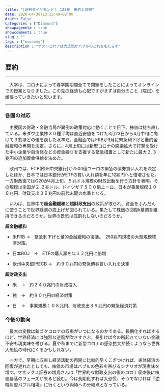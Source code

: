```yaml
---
title: "[週刊ダイヤモンド]　123巻　要約と感想"
date: 2020-04-30T13:33:49+09:00
draft: False
categories : ["Diamond"]
showpagemeta : true
showcomments : true
slug : ""
tags : ["economy"]
description : "ポストコロナは大恐慌かバブルのどれをもたらす"
---
```


## **要約**

***

　大学は、コロナによって春学期期間全てで閉鎖をしたことによってオンラインでの授業となりました。この先の経済も心配ですがまずは自分のこと（院試）を頑張っていきたいと思います。

***

### **各国の対応**

　主要国の財政・金融当局が異例の政策対応に動くことで目下、株価は持ち直している。米ダウ工業株３０種平均は直近安値をつけた3月23日から4月中旬に向けて３割ほどの値を戻した水準だ。金融面ではFRBが3月に緊急利下げと量的金融緩和の再開を決定。さらに、4月上旬には新型コロナの感染拡大で打撃を受けた中小企業や自治体などの資金繰りを支援する緊急措置として新たに最大２.３兆円の追加資金供給を決めた。

　欧州では、ECB(欧州中央銀行)が7500億ユーロの緊急の債券買い入れを決定したほか、日本では日本銀行がETFの買い入れ額を年に12兆円へと倍増させた。一方財政面ではG20が4月上旬、５兆ドル規模の財政出動を行う方針を表明。その規模は米国が２.２兆ドル、ドイツが７５００億ユーロ、日本が事業規模１０８兆円、財政支出３９兆円の前代未聞の水準となる。

　いわば、世界中で**超金融緩和**と**超財政支出**の政策が取られ、資金をふんだんに使うことで世界経済の底上げが図られている。果たして株価の回復k基調を維持できるのだろうか。世界の景気は底割れしないのだろうか。

**超金融緩和**
* 米FRB →　緊急利下げと量的金融緩和の復活。　250兆円規模の大型規模経済対策。

* 日本BOJ　→　ETFの購入額を年１２兆円に倍増

* 欧州中央銀行ECB →　約９０兆円の緊急債券買い入れを決定

**超財政支出**
* 米　→　約２４０兆円の財政投入

* 独　→　約９０兆円の経済対策

* 日　→　事業規模１０８兆円、財政支出３９兆円の緊急経済対策


### **今後の動向**

　最大の変数は新ゴタコロナの収束がいつになるのかである。長期化すればするほど、世界経済には強烈な逆風が吹きすさぶ。長引けば今の所起きていない金融不安も現実味を帯びる。夏や秋までに新型コロナの感染拡大が続くようなら世界大恐慌の時代にくるかもしれない。

　一方で、早期に収束し経済活動の再開に比較的早くこぎつければ、実体経済の回復が遅れたとしても、株価の市場はバブルの色彩を帯びるシナリオが現実味を増す。マネックス証券の増島さんは「世界的な財政支出の後のコロナ収束後に株価暴落のフェーズが来ると読む。今は長期化すれば大恐慌、そうでなければ『逆噴射型バブル相場』に行くという両極への分岐点となっている。